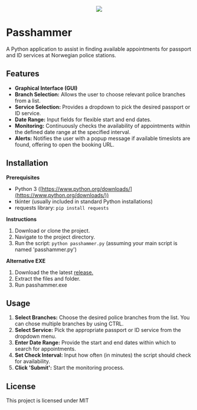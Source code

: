 <p align="center">
  <img src="https://github.com/ksolheim/passhammer/assets/10515447/0e41f4ec-efca-4cf1-9719-1fa368abf7cf" />
</p>

# Passhammer


A Python application to assist in finding available appointments for passport and ID services at Norwegian police stations.

## Features

* **Graphical Interface (GUI)** 
* **Branch Selection:** Allows the user to choose relevant police branches from a list. 
* **Service Selection:** Provides a dropdown to pick the desired passport or ID service.
* **Date Range:**  Input fields for flexible start and end dates.
* **Monitoring:** Continuously checks the availability of appointments within the defined date range at the specified interval.
* **Alerts:** Notifies the user with a popup message if available timeslots are found, offering to open the booking URL.

## Installation

**Prerequisites**

* Python 3 ([https://www.python.org/downloads/](https://www.python.org/downloads/))
* tkinter (usually included in standard Python installations)
* requests library: `pip install requests`

**Instructions**

1. Download or clone the project.
2. Navigate to the project directory.
3. Run the script: `python passhammer.py` (assuming your main script is named 'passhammer.py')

**Alternative EXE** 
1. Download the the latest [release.](https://github.com/ksolheim/passhammer/releases)
2. Extract the files and folder.
3. Run passhammer.exe

## Usage

1. **Select Branches:** Choose the desired police branches from the list. You can chose multiple branches by using CTRL.
2. **Select Service:** Pick the appropriate passport or ID service from the dropdown menu.
3. **Enter Date Range:** Provide the start and end dates within which to search for appointments.
4. **Set Check Interval:**  Input how often (in minutes) the script should check for availability.
5. **Click 'Submit':** Start the monitoring process.

## License

This project is licensed under MIT
